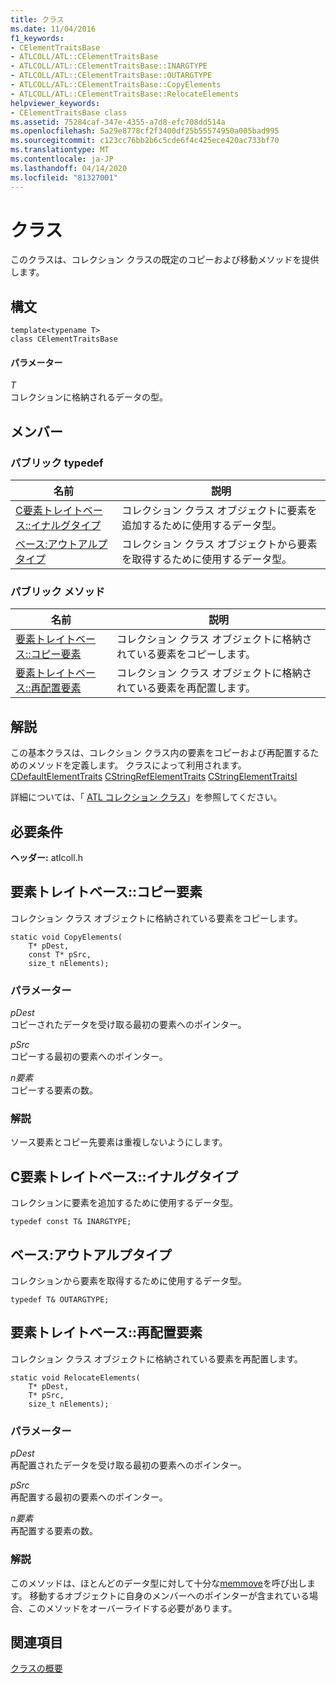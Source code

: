 ```yaml
---
title: クラス
ms.date: 11/04/2016
f1_keywords:
- CElementTraitsBase
- ATLCOLL/ATL::CElementTraitsBase
- ATLCOLL/ATL::CElementTraitsBase::INARGTYPE
- ATLCOLL/ATL::CElementTraitsBase::OUTARGTYPE
- ATLCOLL/ATL::CElementTraitsBase::CopyElements
- ATLCOLL/ATL::CElementTraitsBase::RelocateElements
helpviewer_keywords:
- CElementTraitsBase class
ms.assetid: 75284caf-347e-4355-a7d8-efc708dd514a
ms.openlocfilehash: 5a29e8778cf2f3400df25b55574950a005bad995
ms.sourcegitcommit: c123cc76bb2b6c5cde6f4c425ece420ac733bf70
ms.translationtype: MT
ms.contentlocale: ja-JP
ms.lasthandoff: 04/14/2020
ms.locfileid: "81327001"
---
```

# <a name="celementtraitsbase-class"></a>クラス

このクラスは、コレクション クラスの既定のコピーおよび移動メソッドを提供します。

## <a name="syntax"></a>構文

```
template<typename T>
class CElementTraitsBase
```

#### <a name="parameters"></a>パラメーター

*T*<br/>
コレクションに格納されるデータの型。

## <a name="members"></a>メンバー

### <a name="public-typedefs"></a>パブリック typedef

|名前|説明|
|----------|-----------------|
|[C要素トレイトベース::イナルグタイプ](#inargtype)|コレクション クラス オブジェクトに要素を追加するために使用するデータ型。|
|[ベース:アウトアルプタイプ](#outargtype)|コレクション クラス オブジェクトから要素を取得するために使用するデータ型。|

### <a name="public-methods"></a>パブリック メソッド

|名前|説明|
|----------|-----------------|
|[要素トレイトベース::コピー要素](#copyelements)|コレクション クラス オブジェクトに格納されている要素をコピーします。|
|[要素トレイトベース::再配置要素](#relocateelements)|コレクション クラス オブジェクトに格納されている要素を再配置します。|

## <a name="remarks"></a>解説

この基本クラスは、コレクション クラス内の要素をコピーおよび再配置するためのメソッドを定義します。 クラスによって利用されます。 [CDefaultElementTraits](../../atl/reference/cdefaultelementtraits-class.md) [CStringRefElementTraits](../../atl/reference/cstringrefelementtraits-class.md) [CStringElementTraitsI](../../atl/reference/cstringelementtraitsi-class.md)

詳細については、「 [ATL コレクション クラス](../../atl/atl-collection-classes.md)」を参照してください。

## <a name="requirements"></a>必要条件

**ヘッダー:** atlcoll.h

## <a name="celementtraitsbasecopyelements"></a><a name="copyelements"></a>要素トレイトベース::コピー要素

コレクション クラス オブジェクトに格納されている要素をコピーします。

```
static void CopyElements(
    T* pDest,
    const T* pSrc,
    size_t nElements);
```

### <a name="parameters"></a>パラメーター

*pDest*<br/>
コピーされたデータを受け取る最初の要素へのポインター。

*pSrc*<br/>
コピーする最初の要素へのポインター。

*n要素*<br/>
コピーする要素の数。

### <a name="remarks"></a>解説

ソース要素とコピー先要素は重複しないようにします。

## <a name="celementtraitsbaseinargtype"></a><a name="inargtype"></a>C要素トレイトベース::イナルグタイプ

コレクションに要素を追加するために使用するデータ型。

```
typedef const T& INARGTYPE;
```

## <a name="celementtraitsbaseoutargtype"></a><a name="outargtype"></a>ベース:アウトアルプタイプ

コレクションから要素を取得するために使用するデータ型。

```
typedef T& OUTARGTYPE;
```

## <a name="celementtraitsbaserelocateelements"></a><a name="relocateelements"></a>要素トレイトベース::再配置要素

コレクション クラス オブジェクトに格納されている要素を再配置します。

```
static void RelocateElements(
    T* pDest,
    T* pSrc,
    size_t nElements);
```

### <a name="parameters"></a>パラメーター

*pDest*<br/>
再配置されたデータを受け取る最初の要素へのポインター。

*pSrc*<br/>
再配置する最初の要素へのポインター。

*n要素*<br/>
再配置する要素の数。

### <a name="remarks"></a>解説

このメソッドは、ほとんどのデータ型に対して十分な[memmove](../../c-runtime-library/reference/memmove-wmemmove.md)を呼び出します。 移動するオブジェクトに自身のメンバーへのポインターが含まれている場合、このメソッドをオーバーライドする必要があります。

## <a name="see-also"></a>関連項目

[クラスの概要](../../atl/atl-class-overview.md)
